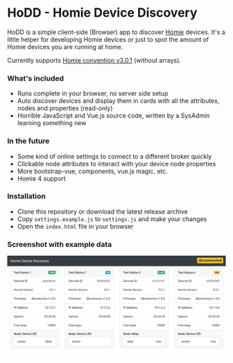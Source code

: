 # HoDD - Homie Device Discovery

HoDD is a simple client-side (Browser) app to discover [Homie](https://homieiot.github.io) devices. It's a little helper for developing Homie devices or just to spot the amount of Homie devices you are running at home.

Currently supports [Homie convention v3.0.1](https://github.com/homieiot/convention/releases/tag/v3.0.1) (without arrays).


### What's included

* Runs complete in your browser, no server side setup
* Auto discover devices and display them in cards with all the attributes, nodes and properties (read-only)
* Horrible JavaScript and Vue.js source code, written by a SysAdmin learning something new


### In the future

* Some kind of online settings to connect to a different broker quickly
* Clickable node attributes to interact with your device node properties
* More bootstrap-vue, components, vue.js magic, etc.
* Homie 4 support


### Installation

* Clone this repository or download the latest release archive
* Copy `settings.example.js` to `settings.js` and make your changes
* Open the `index.html` file in your browser


### Screenshot with example data

![HoDD Screenshot](img/hodd.png)
